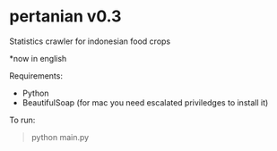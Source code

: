 pertanian v0.3
=========

Statistics crawler for indonesian food crops

*now in english

Requirements:
* Python
* BeautifulSoap (for mac you need escalated priviledges to install it)

To run:
> python main.py
